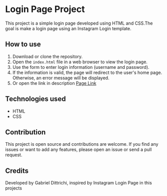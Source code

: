 # Login Page Project

This project is a simple login page developed using HTML and CSS.The goal is make a login page using an Instagram Login template.

## How to use

1. Download or clone the repository.
2. Open the `index.html` file in a web browser to view the login page.
3. Use the form to enter login information (username and password).
4. If the information is valid, the page will redirect to the user's home page. Otherwise, an error message will be displayed.
5. Or open the link in description [Page Link](https://gabrieldittrichi.github.io/foodgram-login/#)


## Technologies used

- HTML
- CSS


## Contribution

This project is open source and contributions are welcome. If you find any issues or want to add any features, please open an issue or send a pull request.

## Credits

Developed by Gabriel Dittrichi, inspired by Instagram Login Page in this projects

